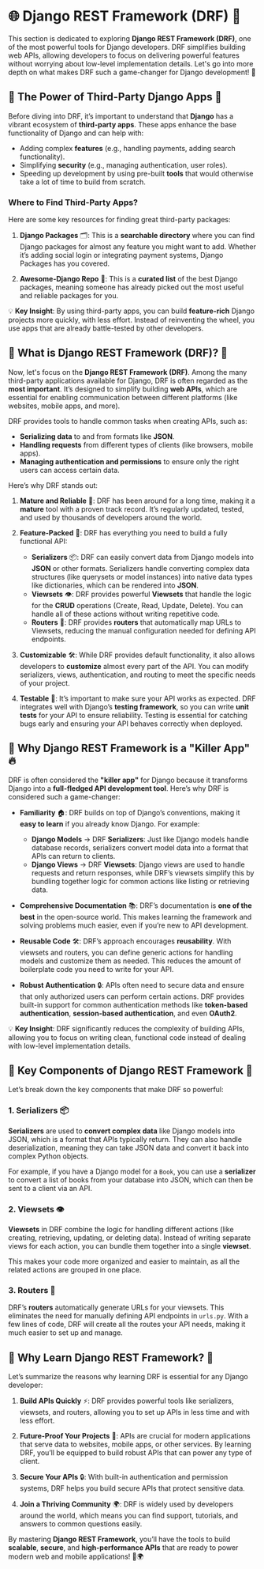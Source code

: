 # 🌐 Django REST Framework (DRF) 🚀

This section is dedicated to exploring **Django REST Framework (DRF)**, one of the most powerful tools for Django developers. DRF simplifies building web APIs, allowing developers to focus on delivering powerful features without worrying about low-level implementation details. Let's go into more depth on what makes DRF such a game-changer for Django development! 🌟

## 🔹 The Power of Third-Party Django Apps 🔧

Before diving into DRF, it’s important to understand that **Django** has a vibrant ecosystem of **third-party apps**. These apps enhance the base functionality of Django and can help with:

- Adding complex **features** (e.g., handling payments, adding search functionality).
- Simplifying **security** (e.g., managing authentication, user roles).
- Speeding up development by using pre-built **tools** that would otherwise take a lot of time to build from scratch.

### Where to Find Third-Party Apps?

Here are some key resources for finding great third-party packages:

1. **Django Packages** 🗂️: This is a **searchable directory** where you can find Django packages for almost any feature you might want to add. Whether it’s adding social login or integrating payment systems, Django Packages has you covered.

2. **Awesome-Django Repo** 🌟: This is a **curated list** of the best Django packages, meaning someone has already picked out the most useful and reliable packages for you.

💡 **Key Insight**: By using third-party apps, you can build **feature-rich** Django projects more quickly, with less effort. Instead of reinventing the wheel, you use apps that are already battle-tested by other developers.

## 🔹 What is Django REST Framework (DRF)? 🤖

Now, let's focus on the **Django REST Framework (DRF)**. Among the many third-party applications available for Django, DRF is often regarded as the **most important**. It’s designed to simplify building **web APIs**, which are essential for enabling communication between different platforms (like websites, mobile apps, and more).

DRF provides tools to handle common tasks when creating APIs, such as:

- **Serializing data** to and from formats like **JSON**.
- **Handling requests** from different types of clients (like browsers, mobile apps).
- **Managing authentication and permissions** to ensure only the right users can access certain data.

Here’s why DRF stands out:

1. **Mature and Reliable** 🏅: DRF has been around for a long time, making it a **mature** tool with a proven track record. It’s regularly updated, tested, and used by thousands of developers around the world.

2. **Feature-Packed** 💼: DRF has everything you need to build a fully functional API:
    - **Serializers** 📦: DRF can easily convert data from Django models into **JSON** or other formats. Serializers handle converting complex data structures (like querysets or model instances) into native data types like dictionaries, which can be rendered into **JSON**.
    - **Viewsets** 👁️: DRF provides powerful **Viewsets** that handle the logic for the **CRUD** operations (Create, Read, Update, Delete). You can handle all of these actions without writing repetitive code.
    - **Routers** 🔗: DRF provides **routers** that automatically map URLs to Viewsets, reducing the manual configuration needed for defining API endpoints.

3. **Customizable** 🛠️: While DRF provides default functionality, it also allows developers to **customize** almost every part of the API. You can modify serializers, views, authentication, and routing to meet the specific needs of your project.

4. **Testable** 🧪: It’s important to make sure your API works as expected. DRF integrates well with Django’s **testing framework**, so you can write **unit tests** for your API to ensure reliability. Testing is essential for catching bugs early and ensuring your API behaves correctly when deployed.

## 🔹 Why Django REST Framework is a "Killer App" 🔥

DRF is often considered the **"killer app"** for Django because it transforms Django into a **full-fledged API development tool**. Here’s why DRF is considered such a game-changer:

- **Familiarity** 🏠: DRF builds on top of Django’s conventions, making it **easy to learn** if you already know Django. For example:
    - **Django Models** → DRF **Serializers**: Just like Django models handle database records, serializers convert model data into a format that APIs can return to clients.
    - **Django Views** → DRF **Viewsets**: Django views are used to handle requests and return responses, while DRF’s viewsets simplify this by bundling together logic for common actions like listing or retrieving data.

- **Comprehensive Documentation** 📚: DRF’s documentation is **one of the best** in the open-source world. This makes learning the framework and solving problems much easier, even if you’re new to API development.

- **Reusable Code** 🛠️: DRF’s approach encourages **reusability**. With viewsets and routers, you can define generic actions for handling models and customize them as needed. This reduces the amount of boilerplate code you need to write for your API.

- **Robust Authentication** 🔒: APIs often need to secure data and ensure that only authorized users can perform certain actions. DRF provides built-in support for common authentication methods like **token-based authentication**, **session-based authentication**, and even **OAuth2**.

💡 **Key Insight**: DRF significantly reduces the complexity of building APIs, allowing you to focus on writing clean, functional code instead of dealing with low-level implementation details.

## 🔹 Key Components of Django REST Framework 🔑

Let’s break down the key components that make DRF so powerful:

### 1. **Serializers** 📦

**Serializers** are used to **convert complex data** like Django models into JSON, which is a format that APIs typically return. They can also handle deserialization, meaning they can take JSON data and convert it back into complex Python objects.

For example, if you have a Django model for a `Book`, you can use a **serializer** to convert a list of books from your database into JSON, which can then be sent to a client via an API.

### 2. **Viewsets** 👁️

**Viewsets** in DRF combine the logic for handling different actions (like creating, retrieving, updating, or deleting data). Instead of writing separate views for each action, you can bundle them together into a single **viewset**.

This makes your code more organized and easier to maintain, as all the related actions are grouped in one place.

### 3. **Routers** 🔗

DRF’s **routers** automatically generate URLs for your viewsets. This eliminates the need for manually defining API endpoints in `urls.py`. With a few lines of code, DRF will create all the routes your API needs, making it much easier to set up and manage.

## 🔹 Why Learn Django REST Framework? 🎯

Let’s summarize the reasons why learning DRF is essential for any Django developer:

1. **Build APIs Quickly** ⚡: DRF provides powerful tools like serializers, viewsets, and routers, allowing you to set up APIs in less time and with less effort.
   
2. **Future-Proof Your Projects** 📅: APIs are crucial for modern applications that serve data to websites, mobile apps, or other services. By learning DRF, you’ll be equipped to build robust APIs that can power any type of client.

3. **Secure Your APIs** 🔒: With built-in authentication and permission systems, DRF helps you build secure APIs that protect sensitive data.

4. **Join a Thriving Community** 🌍: DRF is widely used by developers around the world, which means you can find support, tutorials, and answers to common questions easily.

By mastering **Django REST Framework**, you’ll have the tools to build **scalable**, **secure**, and **high-performance APIs** that are ready to power modern web and mobile applications! 📱🌍